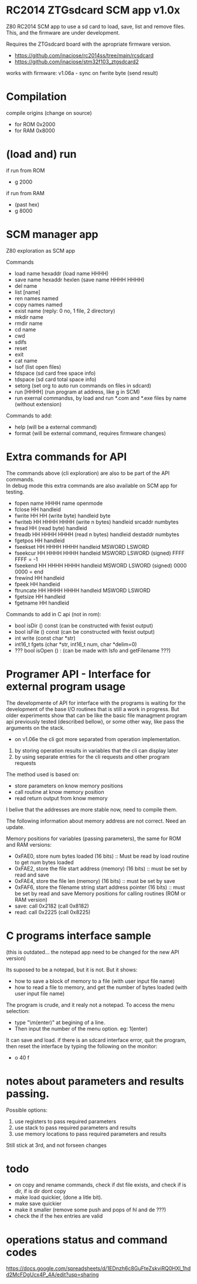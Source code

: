 # RC2014 ZTGsdcard SCM app v1.0x 
Z80 RC2014 SCM app to use a sd card to load, save, list and remove files.
This, and the firmware are under development.

Requires the ZTGsdcard board with the apropriate firmware version.
- https://github.com/inaciose/rc2014ss/tree/main/rcsdcard
- https://github.com/inaciose/stm32f103_ztgsdcard2

works with firmware: v1.06a - sync on fwrite byte (send result)

# Compilation
compile origins (change on source)
- for ROM 0x2000
- for RAM 0x8000

# (load and) run
if run from ROM
- g 2000

if run from RAM
- (past hex)
- g 8000

# SCM manager app 

Z80 exploration as SCM app 

Commands   
- load name hexaddr (load name HHHH)
- save name hexaddr hexlen (save name HHHH HHHH)
- del name
- list [name]
- ren names named
- copy names named
- exist name (reply: 0 no, 1 file, 2 directory)
- mkdir name 
- rmdir name
- cd name
- cwd
- sdifs
- reset
- exit
- cat name
- lsof (list open files)
- fdspace (sd card free space info)
- tdspace (sd card total space info)
- setorg (set org to auto run commands on files in sdcard)
- run [HHHH] (run program at address, like g in SCM)
- run exernal commandss, by load and run *.com and *.exe files by name (without extension)

Commands to add:  
- help (will be a external command)
- format (will be external command, requires firmware changes)

# Extra commands for API
The commands above (cli exploration) are also to be part of the API commands.  
In debug mode this extra commands are also available on SCM app for testing.  
- fopen name HHHH                             name openmode
- fclose HH                                   handleid
- fwrite HH HH (write byte)                   handleid byte
- fwriteb HH HHHH HHHH (write n bytes)        handleid srcaddr numbytes
- fread HH (read byte)                        handleid 
- freadb HH HHHH HHHH (read n bytes)          handleid destaddr numbytes
- fgetpos HH                                  handleid
- fseekset HH HHHH HHHH                       handleid 	MSWORD LSWORD
- fseekcur HH HHHH HHHH                       handleid 	MSWORD LSWORD (signed) FFFF FFFF = -1
- fseekend HH HHHH HHHH                       handleid 	MSWORD LSWORD (signed) 0000 0000 = end
- frewind HH                                  handleid
- fpeek HH                                    handleid
- ftruncate HH HHHH HHHH                      handleid 	MSWORD LSWORD
- fgetsize HH                                 handleid
- fgetname HH                                 handleid

Commands to add in C api (not in rom):  
- bool 	isDir () const (can be constructed with fexist output)
- bool 	isFile () const (can be constructed with fexist output)
- int 	write (const char *str)
- int16_t 	fgets (char *str, int16_t num, char *delim=0)
- ??? bool 	isOpen () : (can be made with lsfo and getFilename ???)

# Programer API - Interface for external program usage
The developmente of API for interface with the programs is waiting for the development of the base I/O routines that is still a work in progress.
But older experiments show that can be like the basic file managment program api previously tested (described bellow), or some other way, like pass the arguments on the stack.

- on v1.06e the cli got more separated from operation implementation.
1. by storing operation results in variables that the cli can display later
3. by using separate entries for the cli requests and other program requests

The method used is based on:
- store parameters on know memory positions
- call routine at know memory position
- read return output from know memory

I belive that the addresses are more stable now, need to compile them.

The following information about memory address are not correct. Need an update.

Memory positions for variables (passing parameters), the same for ROM and RAM versions:
- 0xFAE0, store num bytes loaded (16 bits) :: Must be read by load routine to get num bytes loaded
- 0xFAE2, store the file start address (memory) (16 bits) :: must be set by read and save
- 0xFAE4, store the file len (memory) (16 bits) :: must be set by save
- 0xFAF6, store the filename string start address pointer (16 bits) :: must be set by read and save
Memory positions for calling routines (ROM or RAM version)
- save: call 0x2182 (call 0x8182)
- read: call 0x2225 (call 0x8225)


# C programs interface sample
(this is outdated... the notepad app need to be changed for the new API version)

Its suposed to be a notepad, but it is not. But it shows:
- how to save a block of memory to a file (with user input file name)
- how to read a file to memory, and get the number of bytes loaded (with user input file name)

The program is crude, and it realy not a notepad. 
To access the menu selection: 
- type "\m(enter)" at begining of a line.
- Then input the number of the menu option. eg: 1(enter)

It can save and load.
if there is an sdcard interface error, quit the program, then reset the interface by typing the following on the monitor:
- o 40 f

# notes about parameters and results passing.  

Possible options:
1. use registers to pass required parameters
2. use stack to pass required parameters and results
3. use memory locations to pass required parameters and results

Still stick at 3rd, and not forseen changes  

# todo
- on copy and rename commands, check if dst file exists, and check if is dir, if is dir dont copy 
- make load quickier, (done a litle bit).
- make save quickier
- make it smaller (remove some push and pops of hl and de ???)
- check the if the hex entries are valid

# operations status and command codes
https://docs.google.com/spreadsheets/d/1EDnzh6c8GuFteZskviRQ0HXl_1hdd2McFDgUcx4P_4A/edit?usp=sharing
